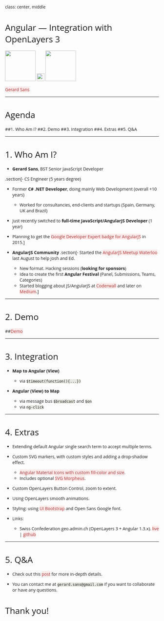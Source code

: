 class: center, middle

# Angular — Integration with OpenLayers 3
<img src="https://pbs.twimg.com/profile_images/2149314222/square_400x400.png" height="100"> <img src="http://cdn1.iconfinder.com/data/icons/musthave/256/Add.png" height="25"> <img src="https://avatars3.githubusercontent.com/u/240579?v=3&s=400" height="100">

[Gerard Sans](https://twitter.com/gerardsans)

---

# Agenda

##1. Who Am I?
##2. Demo
##3. Integration
##4. Extras
##5. Q&A

---

# 1. Who Am I?

- **Gerard Sans**, BST Senior JavaScript Developer

.section[- CS Engineer (5 years degree) 
  - Former **C# .NET Developer**, doing mainly Web Development (overall +10 years) 
    - Worked for consultancies, end-clients and startups (Spain, Germany, UK and Brazil)
  - Just recently switched to **full-time JavaScript/AngularJS Developer** (1 year)
  - Planning to get the [Google Developer Expert badge for AngularJS](https://developers.google.com/experts/become-an-expert) in 2015.]

- **AngularJS Community**
  .section[- Started the [AngularJS Meetup Waterloo](https://www.facebook.com/angularjswaterloo) last August to help Josh and Ed.
    - New format. Hacking sessions (**looking for sponsors**)
    - Idea to create the first **Angular Festival** (Panel, Submissions, Teams, Categories)
  - Started blogging about JS/AngularJS at [Coderwall](https://coderwall.com/p/u/gsans) and later on [Medium](https://medium.com/@gerard.sans).]

---

# 2. Demo

##[Demo](http://embed.plnkr.co/u6IR40otaEXiUeJYp9BX/preview)

---

# 3. Integration

- **Map to Angular (View)**
  - via `$timeout(function(){...})`

- **Angular (View) to Map**
  - via message bus `$broadcast` and `$on`
  - via `ng-click`

---

# 4. Extras

- Extending default Angular single search term to accept multiple terms.
- Custom SVG markers, with custom styles and adding a drop-shadow effect.
  - [Angular Material Icons with custom fill-color and size](http://klarsys.github.io/angular-material-icons/). 
  - Includes optional [SVG Morpheus](http://alexk111.github.io/SVG-Morpheus/).    
- Custom OpenLayers Button Control, zoom to extent.
- Using OpenLayers smooth animations.
- Styling: using [UI Bootstrap](http://angular-ui.github.io/bootstrap/) and Open Sans Google font.

- Links:
  - Swiss Confederation geo.admin.ch  (OpenLayers 3 + Angular 1.3.x). [live](http://map.geo.admin.ch/) | [github](https://github.com/geoadmin/mf-geoadmin3)

---

# 5. Q&A

- Check out this [post](https://medium.com/angularjs-meetup-south-london/angular-integration-with-openlayers-3-5a6e8d29e635) for more in-depth details.

- You can contact me at `gerard.sans@gmail.com` if you want to collaborate or have any questions.

# Thank you!

<style type="text/css">
  @import url(http://fonts.googleapis.com/css?family=Yanone+Kaffeesatz);
  @import url(http://fonts.googleapis.com/css?family=Open+Sans:400,600);
  @import url(http://fonts.googleapis.com/css?family=Ubuntu+Mono:400,700,400italic);
  
  body { font-family: 'Open Sans'; }
  h1, h2, h3 {
    font-family: 'Open Sans';
    font-weight: normal; 
  }
  code {
    -moz-border-radius: 5px;
    -web-border-radius: 5px;
    background: #e7e8e2;
    border-radius: 5px;
  }
  .remark-code, .remark-inline-code { font-family: 'Ubuntu Mono'; }
  .remark-code-line-highlighted     { background-color: #373832; }
  
  .section {
    font-size: 18px;
  }
  
  a, a > code {
    color: #a33;
    background: #ffeaea;
    text-decoration: none;
  }
</style>
